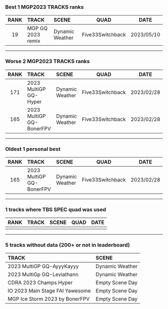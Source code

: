 ### Best 1 MGP2023 TRACKS ranks
|RANK|TRACK|SCENE|QUAD|DATE|
|:---:|:---|:---|:---:|:---:|
|19|MGP GQ 2023 remix|Dynamic Weather|Five33Switchback|2023/05/10|
---
### Worse 2 MGP2023 TRACKS ranks
|RANK|TRACK|SCENE|QUAD|DATE|
|:---:|:---|:---|:---:|:---:|
|171|2023 MultiGP GQ-Hyper|Dynamic Weather|Five33Switchback|2023/02/28|
|165|2023 MultiGP GQ-BonerFPV|Dynamic Weather|Five33Switchback|2023/02/28|
---
### Oldest 1 personal best
|RANK|TRACK|SCENE|QUAD|DATE|
|:---:|:---|:---|:---:|:---:|
|165|2023 MultiGP GQ-BonerFPV|Dynamic Weather|Five33Switchback|2023/02/28|
---
### 1 tracks where TBS SPEC quad was used
|RANK|TRACK|SCENE|QUAD|DATE|
|:---:|:---|:---|:---:|:---:|
||||||
---
### 5 tracks without data (200+ or not in leaderboard)
|TRACK|SCENE|
|:---|:---|
|2023 MultiGP GQ-AyyyKayyy|Dynamic Weather|
|2023 MultiGp GQ-Leviathann|Dynamic Weather|
|CDRA 2023  Champs Hyper|Empty Scene Day|
|IO 2023 Main Stage FAI Yawesome|Empty Scene Day|
|MGP Ice Storm 2023 by BonerFPV|Empty Scene Day|
